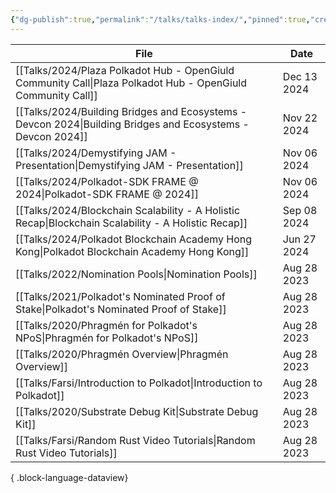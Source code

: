 ```yaml
---
{"dg-publish":true,"permalink":"/talks/talks-index/","pinned":true,"created":"2024-07-26T10:34:59.884+01:00","updated":"2024-12-29T10:10:47.310+00:00"}
---
```


| File                                                                                                           | Date        |
| -------------------------------------------------------------------------------------------------------------- | ----------- |
| [[Talks/2024/Plaza Polkadot Hub - OpenGiuld Community Call\|Plaza Polkadot Hub - OpenGiuld Community Call]] | Dec 13 2024 |
| [[Talks/2024/Building Bridges and Ecosystems - Devcon 2024\|Building Bridges and Ecosystems - Devcon 2024]] | Nov 22 2024 |
| [[Talks/2024/Demystifying JAM - Presentation\|Demystifying JAM - Presentation]]                             | Nov 06 2024 |
| [[Talks/2024/Polkadot-SDK FRAME @ 2024\|Polkadot-SDK FRAME @ 2024]]                                         | Nov 06 2024 |
| [[Talks/2024/Blockchain Scalability - A Holistic Recap\|Blockchain Scalability - A Holistic Recap]]         | Sep 08 2024 |
| [[Talks/2024/Polkadot Blockchain Academy Hong Kong\|Polkadot Blockchain Academy Hong Kong]]                 | Jun 27 2024 |
| [[Talks/2022/Nomination Pools\|Nomination Pools]]                                                           | Aug 28 2023 |
| [[Talks/2021/Polkadot's Nominated Proof of Stake\|Polkadot's Nominated Proof of Stake]]                     | Aug 28 2023 |
| [[Talks/2020/Phragmén for Polkadot's NPoS\|Phragmén for Polkadot's NPoS]]                                   | Aug 28 2023 |
| [[Talks/2020/Phragmén Overview\|Phragmén Overview]]                                                         | Aug 28 2023 |
| [[Talks/Farsi/Introduction to Polkadot\|Introduction to Polkadot]]                                          | Aug 28 2023 |
| [[Talks/2020/Substrate Debug Kit\|Substrate Debug Kit]]                                                     | Aug 28 2023 |
| [[Talks/Farsi/Random Rust Video Tutorials\|Random Rust Video Tutorials]]                                    | Aug 28 2023 |

{ .block-language-dataview}
